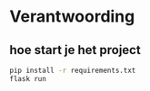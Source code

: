 # Verantwoording 

## hoe start je het project

```bash
pip install -r requirements.txt
flask run
```


